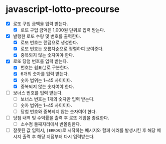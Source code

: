 # javascript-lotto-precourse

- [x] 로또 구입 금액을 입력 받는다.
    - [x] 로또 구입 금액은 1,000원 단위로 입력 받는다.
- [x] 발행한 로또 수량 및 번호를 출력한다.
    - [x] 로또 번호는 랜덤으로 생성한다.
    - [x] 로또 번호는 오름차순으로 정렬하여 보여준다.
    - [x] 중복되지 않는 숫자여야 한다.
- [x] 로또 당첨 번호를 입력 받는다.
    - [x] 번호는 쉼표(,)로 구분한다.
    - [x] 6개의 숫자를 입력 받는다.
    - [x] 숫자 범위는 1~45 사이이다.
    - [x] 중복되지 않는 숫자여야 한다.
- [ ] 보너스 번호를 입력 받는다.
    - [ ] 보너스 번호는 1개의 숫자만 입력 받는다.
    - [ ] 숫자 범위는 1~45 사이이다.
    - [ ] 당첨 번호와 중복되지 않는 숫자여야 한다.
- [ ] 당첨 내역 및 수익률을 출력 후 로또 게임을 종료한다.
    - [ ] 소수점 둘째자리에서 반올림한다.
- [ ] 잘못된 값 입력시, `[ERROR]`로 시작하는 메시지와 함께 에러를 발생시킨 후 해당 메시지 출력 후 해당 지점부터 다시 입력받는다.
